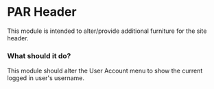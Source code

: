 # PAR Header
This module is intended to alter/provide additional furniture for the site header.

### What should it do?
This module should alter the User Account menu to show the current logged in user's username.

